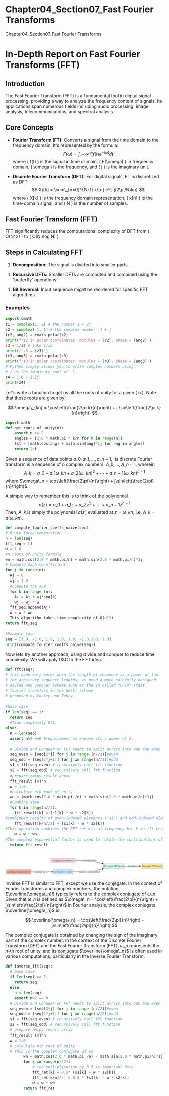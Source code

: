 # Chapter04_Section07_Fast Fourier Transforms

Chapter04\_Section07\_Fast Fourier Transforms

# In-Depth Report on Fast Fourier Transforms (FFT)

## Introduction

The Fast Fourier Transform (FFT) is a fundamental tool in digital signal processing, providing a way to analyze the frequency content of signals. Its applications span numerous fields including audio processing, image analysis, telecommunications, and spectral analysis.

## Core Concepts

* **Fourier Transform (FT):** Converts a signal from the time domain to the frequency domain. It's represented by the formula:
  $$ F(\omega) = \int\_{-\infty}^{\infty} f(t) e^{-j\omega t} dt $$
  where ( f(t) ) is the signal in time domain, ( F(\omega) ) in frequency domain, ( \omega ) is the frequency, and ( j ) is the imaginary unit.

- **Discrete Fourier Transform (DFT):** For digital signals, FT is discretized as DFT:
  $$ X\[k] = \sum\_{n=0}^{N-1} x\[n] e^{-j(2\pi/N)kn} $$
  where ( X\[k] ) is the frequency domain representation, ( x\[n] ) is the time-domain signal, and ( N ) is the number of samples.

## Fast Fourier Transform (FFT)

FFT significantly reduces the computational complexity of DFT from ( O(N^2) ) to ( O(N \log N) ).

## Steps in Calculating FFT

1. **Decomposition:** The signal is divided into smaller parts.

1) **Recursive DFTs:** Smaller DFTs are computed and combined using the 'butterfly' operations.

1. **Bit Reversal:** Input sequence might be reordered for specific FFT algorithms.



### Examples

```python
import cmath
z1 = complex(1, 2) # the number 1 + 2j
z2 = complex(-1, 1) # the complex number -1 + j
(r2, ang2) = cmath.polar(z2)
print(f'z2 in polar coordinates: modulus = {r2}, phase = {ang2}')
z3 = 1/z2 # take 1/z2
print(f'z3 = {z3}')
(r3, ang3) = cmath.polar(z3)
print(f'z3 in polar coordinates: modulus = {r3}, phase = {ang3}')
# Python simply allows you to write complex numbers using 
# j as the imaginary root of -1.
z4 = 1.0 - 2.1j
print(z4)
```

Let's write a function to get us all the roots of unity for a given ( n ). Note that these roots are given by:

$$ \omega\_{kn} = \cos\left(\frac{2\pi k}{n}\right) + j \sin\left(\frac{2\pi k}{n}\right) $$



```python
import math
def get_roots_of_unity(n):
    assert n >= 2
    angles = [2.0 * math.pi * k/n for k in range(n)]
    lst = [math.cos(ang) + math.sin(ang)*1j for ang in angles]
    return lst
```

Given a sequence of data points
$a\_0, a\_1, \ldots, a\_{n-1}$,
Its discrete Fourier transform is a sequence of $n$ complex numbers:
$A\_0, \ldots, A\_{n-1}$,
wherein
$$ A\_k = a\_0 + a\_1 \omega\_{kn} + a\_2 (\omega\_{kn})^2 + \cdots + a\_{n-1} (\omega\_{kn})^{n-1} $$
where $\omega\_n = \cos\left(\frac{2\pi}{n}\right) + j\sin\left(\frac{2\pi}{n}\right)$.

A simple way to remember this is to think of the polynomial
$$ a(z) = a\_0 + a\_1 z + a\_2 z^2 + \cdots + a\_{n-1} z^{n-1} $$
Then, $A\_k$ is simply the polynomial $a(z)$ evaluated at $z = \omega\_{kn}$, i.e, $A\_k = a(\omega\_{kn})$.

```python
def compute_fourier_coeffs_naive(seq):
# Brute force computation
n = len(seq)
fft_seq = [] 
w = 1.0
#n roots of unity formula
wn = math.cos(2.0 * math.pi/n) + math.sin(2.0 * math.pi/n)*1j
# Compute each co-efficient
for j in range(n):
  Aj = 0
  wj = 1.0
  #Compute the sum
  for k in range (n):
    Aj = Aj + wj*seq[k]
    wj = wj * w
  fft_seq.append(Aj)
  w = w * wn
  This algorithm takes time complexity of O(n^2)
return fft_seq
 
#Example case
seq = [1.0, -1.0, 1.0, 1.0, 1.0, -1.0,1.0, 1.0]
print(compute_fourier_coeffs_naive(seq))
```

Now lets try another approach, using divide and conquer to reduce time complexity. We will apply D\&C to the FFT idea. 


```python
def fft(seq):
# this code only works when the length of sequence is a power of two.
# for arbitrary sequence lengths, we need a more carefully designed 
# divide and conquer scheme such as the so called "FFTW" (fast 
# fourier transform in the West) scheme
# proposed by Cooley and Tukey.

#base case
if len(seq) == 1:
  return seq 
  #Time complexity O(1)
else:
  n = len(seq)
  assert n%2 ==0 #requirement so ensure its a power of 2. 

  # Divide and Conquer on FFT needs to split arrays into odd and even   # polynomials. 
  seq_even = [seq[2*j] for j in range (n//2)]#even
  seq_odd = [seq[2*j+1]] for j in range(n//2)]#odd
  s1 = fft(seq_even) # recursively call fft function
  s2 = fft(seq_odd) # recursively call fft function
  #prepare emtpy result array
  fft_result [0]*n
  w = 1.0
  #calculate nth root of unity
  wn = (math.cos(2.0 * math.pi /n) + math.sin(2.0 * math.pi/n)*1j) 
  #Combine step
  for k in range(n//2):
    fft_result[k] = (s1[k] + w * s2[k]) 
#combinees results of even-indexed elements ('s1') and odd-indexed elements('s2') at frequency bin 'k'
    fft_result[k+n//2] = (s1[k] - w * s2[k]) 
#This operation combines the FFT results at frequency bin k in fft_result for the second half of the frequency range. It's like subtracting the contributions of even and odd components.
    w = w * wn 
#The complex exponential factor is used to rotate the contributions of s2. With eacheration of the loop w is multiplied by wn, causing a phase shift or rotation.
  return fft_result
  

```

![](assets/IgI7oagOKHRAiphtRRMZmEbUcxbAQle7XLZj89sxynM=.blob)

Inverse FFT is similar to FFT, except we use the conjegate. 
In the context of Fourier transforms and complex numbers, the notation $\overline{\omega\_n}$ typically refers to the complex conjugate of $\omega\_n$. Given that $\omega\_n$ is defined as $\omega\_n = \cos\left(\frac{2\pi}{n}\right) + j\sin\left(\frac{2\pi}{n}\right)$ in Fourier analysis, the complex conjugate $\overline{\omega\_n}$ is:

$$ \overline{\omega\_n} = \cos\left(\frac{2\pi}{n}\right) - j\sin\left(\frac{2\pi}{n}\right) $$

The complex conjugate is obtained by changing the sign of the imaginary part of the complex number. In the context of the Discrete Fourier Transform (DFT) and the Fast Fourier Transform (FFT), $\omega\_n$ represents the $n$-th root of unity, and its conjugate $\overline{\omega\_n}$ is often used in various computations, particularly in the Inverse Fourier Transform.

```python
def inverse_fft(seq):
  # base case
  if len(seq) == 1:
    return seq
  else:
    n = len(seq)
    assert n%2 == 0
  # Divide and Conquer on FFT needs to split arrays into odd and even   # polynomials. 
  seq_even = [seq[2*j] for j in range (n//2)]#even
  seq_odd = [seq[2*j+1]] for j in range(n//2)]#odd
  s1 = fft(seq_even) # recursively call fft function
  s2 = fft(seq_odd) # recursively call fft function
  # prepare emtpy result array
  fft_result [0]*n
  w = 1.0
  # calculate nth root of unity
  # This is the complex conjugate of wn
        wn = math.cos(2.0 * math.pi /n) - math.sin(2.0 * math.pi/n)*1j
        for k in range(n//2):
            # the multiplication by 0.5 is important here
            fft_ret[k] = 0.5* (s1[k] + w * s2[k])
            fft_ret[k+n//2] = 0.5 * (s1[k] - w * s2[k])
            w = w * wn
        return fft_ret
```
